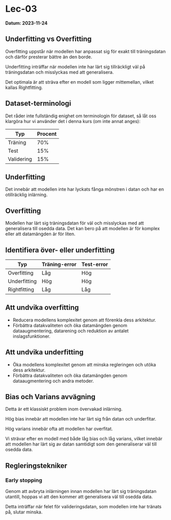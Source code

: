 # Lec-03 
**Datum: 2023-11-24**

## Underfitting vs Overfitting

Overfitting uppstår när modellen har anpassat sig för exakt till träningsdatan och därför presterar bättre än den borde.

Underfitting inträffar när modellen inte har lärt sig tillräckligt väl på träningsdatan och misslyckas med att generalisera.

Det optimala är att sträva efter en modell som ligger mittemellan, vilket kallas Rightfitting.

## Dataset-terminologi 

Det råder inte fullständig enighet om terminologin för dataset, så låt oss klargöra hur vi använder det i denna kurs (om inte annat anges):

| Typ          | Procent   |
|--------------|-----------|
| Träning      | 70%       |
| Test         | 15%       |
| Validering   | 15%       |

## Underfitting 

Det innebär att modellen inte har lyckats fånga mönstren i datan och har en otillräcklig inlärning.

## Overfitting 

Modellen har lärt sig träningsdatan för väl och misslyckas med att generalisera till osedda data. Det kan bero på att modellen är för komplex eller att datamängden är för liten.

## Identifiera över- eller underfitting

| Typ          | Träning-error  | Test-error  |
|--------------|----------------|-------------|
| Overfitting  | Låg            | Hög         |
| Underfitting | Hög            | Hög         |
| Rightfitting | Låg            | Låg         |

## Att undvika overfitting 

- Reducera modellens komplexitet genom att förenkla dess arkitektur.
- Förbättra datakvaliteten och öka datamängden genom dataaugmentering, datarening och reduktion av antalet inslagsfunktioner.

## Att undvika underfitting

- Öka modellens komplexitet genom att minska regleringen och utöka dess arkitektur.
- Förbättra datakvaliteten och öka datamängden genom dataaugmentering och andra metoder.

## Bias och Varians avvägning

Detta är ett klassiskt problem inom övervakad inlärning.

Hög bias innebär att modellen inte har lärt sig från datan och underfitar.

Hög varians innebär ofta att modellen har overfitat.

Vi strävar efter en modell med både låg bias och låg varians, vilket innebär att modellen har lärt sig av datan samtidigt som den generaliserar väl till osedda data.

## Regleringstekniker

### Early stopping

Genom att avbryta inlärningen innan modellen har lärt sig träningsdatan utantill, hoppas vi att den kommer att generalisera väl till osedda data.

Detta inträffar när felet för valideringsdatan, som modellen inte har tränats på, slutar minska.
